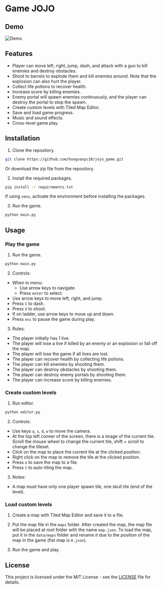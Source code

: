 # Game JOJO

## Demo

![Demo](assets/images/demo.gif)

## Features

-   Player can move left, right, jump, dash, and attack with a gun to kill enemies and destroy obstacles.
-   Shoot to barrels to explode them and kill enemies around. Note that the explosion can also hurt the player.
-   Collect life potions to recover health.
-   Increase score by killing enemies.
-   Enemy portal will spawn enemies continuously, and the player can destroy the portal to stop the spawn.
-   Create custom levels with Tiled Map Editor.
-   Save and load game progress.
-   Music and sound effects.
-   Cross-level game play.

## Installation

1.  Clone the repository.

```bash
git clone https://github.com/hongvanpc10/jojo_game.git
```

Or download the zip file from the repository.

2.  Install the required packages.

```bash
pip install -r requirements.txt
```

If using `venv`, activate the environment before installing the packages.

3.  Run the game.

```bash
python main.py
```

## Usage

### Play the game

1. Run the game.

```bash
python main.py
```

2. Controls:

-   When in menu:
    -   Use arrow keys to navigate.
    -   Press `enter` to select.
-   Use arrow keys to move left, right, and jump.
-   Press `C` to dash.
-   Press `X` to shoot.
-   If on ladder, use arrow keys to move up and down.
-   Press `esc` to pause the game during play.

3. Rules:

-   The player initially has 1 live.
-   The player will lose a live if killed by an enemy or an explosion or fall off the map.
-   The player will lose the game if all lives are lost.
-   The player can recover health by collecting life potions.
-   The player can kill enemies by shooting them.
-   The player can destroy obstacles by shooting them.
-   The player can destroy enemy portals by shooting them.
-   The player can increase score by killing enemies.

### Create custom levels

1. Run editor.

```bash
python editor.py
```

2. Controls:

-   Use keys `a`, `s`, `d`, `w` to move the camera.
-   At the top left conner of the screen, there is a image of the current tile. Scroll the mouse wheel to change the current tile, shift + scroll to change the tileset.
-   Click on the map to place the current tile at the clicked position.
-   Right click on the map to remove the tile at the clicked position.
-   Press `o` to save the map to a file.
-   Press `t` to auto-tiling the map.

3. Notes:

-   A map must have only one player spawn tile, one skull tile (end of the level).

### Load custom levels

1.  Create a map with Tiled Map Editor and save it to a file.

2.  Put the map file in the `maps` folder.
    After created the map, the map file will be placed at root folder with the name `map.json`. To load the map, put it in the `data/maps` folder and rename it due to the position of the map in the game (fist map is `0.json`).

3.  Run the game and play.

## License

This project is licensed under the MIT License - see the [LICENSE](LICENSE) file for details.
